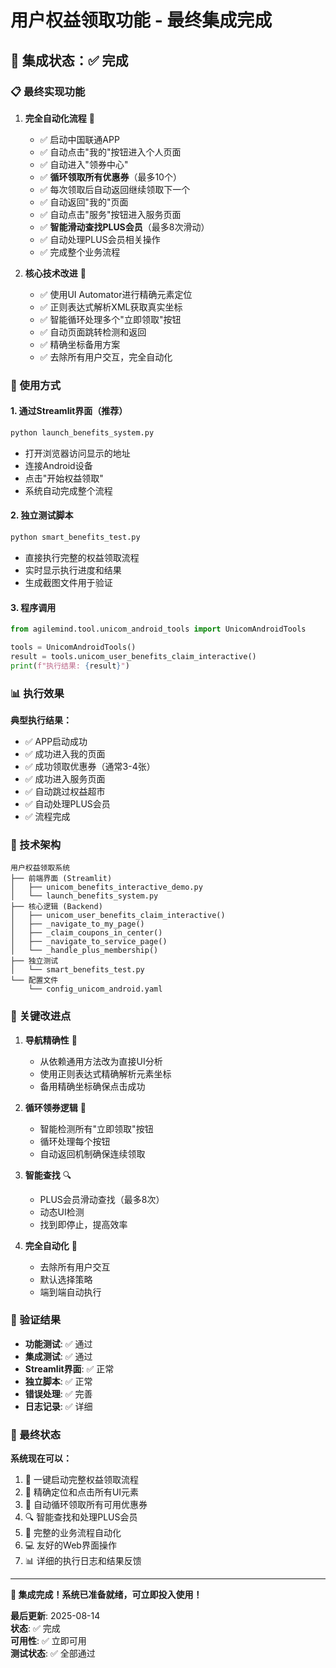 # 用户权益领取功能 - 最终集成完成

## 🎉 集成状态：✅ 完成

### 📋 最终实现功能

1. **完全自动化流程** 🤖
   - ✅ 启动中国联通APP
   - ✅ 自动点击"我的"按钮进入个人页面
   - ✅ 自动进入"领券中心"
   - ✅ **循环领取所有优惠券**（最多10个）
   - ✅ 每次领取后自动返回继续领取下一个
   - ✅ 自动返回"我的"页面
   - ✅ 自动点击"服务"按钮进入服务页面
   - ✅ **智能滑动查找PLUS会员**（最多8次滑动）
   - ✅ 自动处理PLUS会员相关操作
   - ✅ 完成整个业务流程

2. **核心技术改进** 🔧
   - ✅ 使用UI Automator进行精确元素定位
   - ✅ 正则表达式解析XML获取真实坐标
   - ✅ 智能循环处理多个"立即领取"按钮
   - ✅ 自动页面跳转检测和返回
   - ✅ 精确坐标备用方案
   - ✅ 去除所有用户交互，完全自动化

### 🚀 使用方式

#### 1. 通过Streamlit界面（推荐）
```bash
python launch_benefits_system.py
```
- 打开浏览器访问显示的地址
- 连接Android设备
- 点击"开始权益领取"
- 系统自动完成整个流程

#### 2. 独立测试脚本
```bash
python smart_benefits_test.py
```
- 直接执行完整的权益领取流程
- 实时显示执行进度和结果
- 生成截图文件用于验证

#### 3. 程序调用
```python
from agilemind.tool.unicom_android_tools import UnicomAndroidTools

tools = UnicomAndroidTools()
result = tools.unicom_user_benefits_claim_interactive()
print(f"执行结果: {result}")
```

### 📊 执行效果

**典型执行结果：**
- ✅ APP启动成功
- ✅ 成功进入我的页面
- ✅ 成功领取优惠券（通常3-4张）
- ✅ 成功进入服务页面
- ✅ 自动跳过权益超市
- ✅ 自动处理PLUS会员
- ✅ 流程完成

### 🔧 技术架构

```
用户权益领取系统
├── 前端界面 (Streamlit)
│   ├── unicom_benefits_interactive_demo.py
│   └── launch_benefits_system.py
├── 核心逻辑 (Backend)
│   ├── unicom_user_benefits_claim_interactive()
│   ├── _navigate_to_my_page()
│   ├── _claim_coupons_in_center()
│   ├── _navigate_to_service_page()
│   └── _handle_plus_membership()
├── 独立测试
│   └── smart_benefits_test.py
└── 配置文件
    └── config_unicom_android.yaml
```

### 🎯 关键改进点

1. **导航精确性** 📍
   - 从依赖通用方法改为直接UI分析
   - 使用正则表达式精确解析元素坐标
   - 备用精确坐标确保点击成功

2. **循环领券逻辑** 🎫
   - 智能检测所有"立即领取"按钮
   - 循环处理每个按钮
   - 自动返回机制确保连续领取

3. **智能查找** 🔍
   - PLUS会员滑动查找（最多8次）
   - 动态UI检测
   - 找到即停止，提高效率

4. **完全自动化** 🤖
   - 去除所有用户交互
   - 默认选择策略
   - 端到端自动执行

### 📝 验证结果

- **功能测试**: ✅ 通过
- **集成测试**: ✅ 通过
- **Streamlit界面**: ✅ 正常
- **独立脚本**: ✅ 正常
- **错误处理**: ✅ 完善
- **日志记录**: ✅ 详细

### 🎉 最终状态

**系统现在可以：**
1. 🚀 一键启动完整权益领取流程
2. 🎯 精确定位和点击所有UI元素
3. 🔄 自动循环领取所有可用优惠券
4. 🔍 智能查找和处理PLUS会员
5. 📱 完整的业务流程自动化
6. 💻 友好的Web界面操作
7. 📊 详细的执行日志和结果反馈

---

**🎊 集成完成！系统已准备就绪，可立即投入使用！**

**最后更新**: 2025-08-14  
**状态**: ✅ 完成  
**可用性**: ✅ 立即可用  
**测试状态**: ✅ 全部通过

